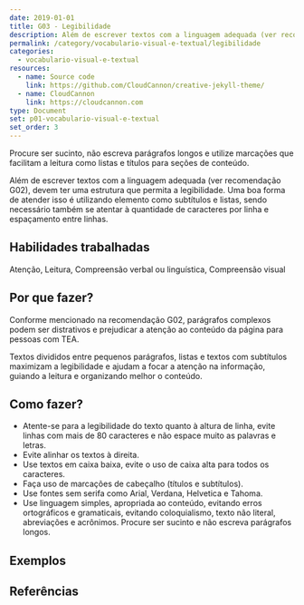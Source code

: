 ```yaml
---
date: 2019-01-01
title: G03 - Legibilidade
description: Além de escrever textos com a linguagem adequada (ver recomendação G02), devem ter uma estrutura que permita a legibilidade. Uma boa forma de atender isso é utilizando elemento como subtítulos e listas, sendo necessário também se atentar à quantidade de caracteres por linha e espaçamento entre linhas.
permalink: /category/vocabulario-visual-e-textual/legibilidade
categories:
  - vocabulario-visual-e-textual
resources:
  - name: Source code
    link: https://github.com/CloudCannon/creative-jekyll-theme/
  - name: CloudCannon
    link: https://cloudcannon.com
type: Document
set: p01-vocabulario-visual-e-textual
set_order: 3
---
```


Procure ser sucinto, não escreva parágrafos longos e utilize marcações que facilitam a leitura como listas e títulos para seções de conteúdo.

Além de escrever textos com a linguagem adequada (ver recomendação G02), devem ter uma estrutura que permita a legibilidade. Uma boa forma de atender isso é utilizando elemento como subtítulos e listas, sendo necessário também se atentar à quantidade de caracteres por linha e espaçamento entre linhas.

## Habilidades trabalhadas

Atenção, Leitura, Compreensão verbal ou linguística, Compreensão visual

## Por que fazer?

Conforme mencionado na recomendação G02, parágrafos complexos podem ser distrativos e prejudicar a atenção ao conteúdo da página para pessoas com TEA.

Textos divididos entre pequenos parágrafos, listas e textos com subtítulos maximizam a legibilidade e ajudam a focar a atenção na informação, guiando a leitura e organizando melhor o conteúdo.

## Como fazer?

- Atente-se para a legibilidade do texto quanto à altura de linha, evite linhas com mais de 80 caracteres e não espace muito as palavras e letras.
- Evite alinhar os textos à direita.
- Use textos em caixa baixa, evite o uso de caixa alta para todos os caracteres.
- Faça uso de marcações de cabeçalho (títulos e subtítulos).
- Use fontes sem serifa como Arial, Verdana, Helvetica e Tahoma.
- Use linguagem simples, apropriada ao conteúdo, evitando erros ortográficos e gramaticais, evitando coloquialismo, texto não literal, abreviações e acrônimos. Procure ser sucinto e não escreva parágrafos longos.

## Exemplos

## Referências